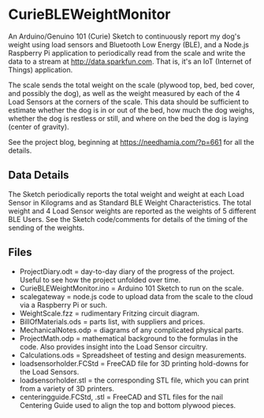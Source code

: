 # CurieBLEWeightMonitor
An Arduino/Genuino 101 (Curie) Sketch to continuously report my dog's weight using load sensors
and Bluetooth Low Energy (BLE), and a Node.js Raspberry Pi application to periodically read from the scale
and write the data to a stream at http://data.sparkfun.com.  That is, it's an IoT (Internet of Things) application.

The scale sends the total weight on the scale (plywood top, bed, bed cover, and possibly the dog), as well as the
weight measured by each of the 4 Load Sensors at the corners of the scale.
This data should be sufficient to estimate whether the dog is in or out of the bed, how much the dog weighs,
whether the dog is restless or still, and where on the bed the dog is laying (center of gravity).

See the project blog, beginning at https://needhamia.com/?p=661 for all the details.
## Data Details
The Sketch periodically reports the total weight and weight at each Load Sensor in Kilograms
and as Standard BLE Weight Characteristics.
The total weight and 4 Load Sensor weights are reported as the weights of 5 different BLE Users.
See the Sketch code/comments for details of the timing of the sending of the weights.
## Files
- ProjectDiary.odt = day-to-day diary of the progress of the project. Useful to see how the project unfolded over time.
- CurieBLEWeightMonitor.ino = Arduino 101 Sketch to run on the scale.
- scalegateway = node.js code to upload data from the scale to the cloud via a Raspberry Pi or such.
- WeightScale.fzz = rudimentary Fritzing circuit diagram.
- BillOfMaterials.ods = parts list, with suppliers and prices.
- MechanicalNotes.odp = diagrams of any complicated physical parts.
- ProjectMath.odp = mathematical background to the formulas in the code. Also provides insight into the Load Sensor circuitry.
- Calculations.ods = Spreadsheet of testing and design measurements.
- loadsensorholder.FCStd = FreeCAD file for 3D printing hold-downs for the Load Sensors.
- loadsensorholder.stl = the corresponding STL file, which you can print from a variety of 3D printers.
- centeringguide.FCStd, .stl = FreeCAD and STL files for the nail Centering Guide used to align the top and bottom plywood pieces.
